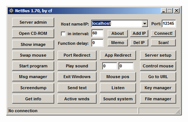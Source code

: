 ![Screenshot](https://raw.githubusercontent.com/Cryakl/Ultimate-RAT-Collection/refs/heads/main/NetBus/Netbus%201.70/Screenshot.png)
